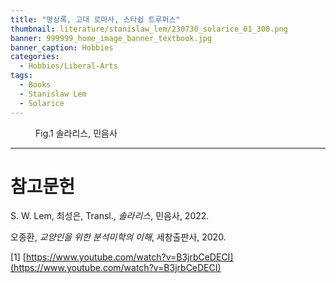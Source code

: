 ```yaml
---
title: "명상록, 고대 로마사, 스타쉽 트루퍼스"
thumbnail: literature/stanislaw_lem/230730_solarice_01_300.png
banner: 999999_home_image_banner_textbook.jpg
banner_caption: Hobbies
categories:
  - Hobbies/Liberal-Arts
tags:
  - Books
  - Stanislaw Lem
  - Solarice
---
```


<figure class="align-center" style="width: 300px">
  <a href="/assets/images/literature/stanislaw_lem/230730_solarice_00.png">
  <img src="{{ site.url }}{{ site.baseurl }}/assets/images/literature/stanislaw_lem/230730_solarice_01_300.png" alt="">
  </a>
  <figcaption>
  Fig.1 솔라리스, 민음사
  </figcaption>
</figure>

---

# 참고문헌

S. W. Lem, 최성은, Transl., *솔라리스*, 민음사, 2022.

오종환, *교양인을 위한 분석미학의 이해*, 세창출판사, 2020.

[1] [https://www.youtube.com/watch?v=B3jrbCeDECI](https://www.youtube.com/watch?v=B3jrbCeDECI)
